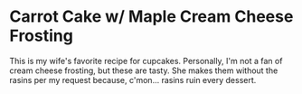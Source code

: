 Carrot Cake w/ Maple Cream Cheese Frosting
==========================================

This is my wife's favorite recipe for cupcakes. Personally, I'm not a fan of cream cheese frosting, but these are tasty. She makes them without the rasins per my request because, c'mon... rasins ruin every dessert.
